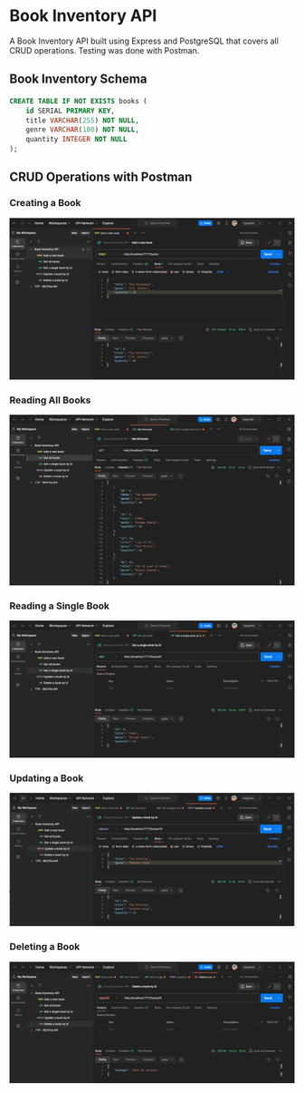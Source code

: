 # Book Inventory API

A Book Inventory API built using Express and PostgreSQL that covers all CRUD operations. Testing was done with Postman.

## Book Inventory Schema

```sql
CREATE TABLE IF NOT EXISTS books (
    id SERIAL PRIMARY KEY,
    title VARCHAR(255) NOT NULL,
    genre VARCHAR(100) NOT NULL,
    quantity INTEGER NOT NULL
);
```

## CRUD Operations with Postman
### Creating a Book
![POST Request](./images/post.png)

### Reading All Books
![GET Request](./images/getAll.png)

### Reading a Single Book
![GET by Id Request](./images/getById.png)

### Updating a Book
![PATCH Request](./images/patch.png)

### Deleting a Book
![DELETE Request](./images/delete.png)